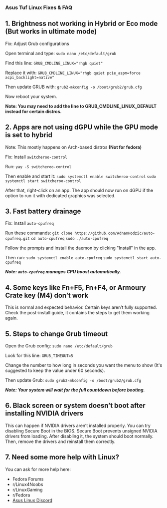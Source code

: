 ### Asus Tuf Linux Fixes & FAQ

## 1. Brightness not working in Hybrid or Eco mode (But works in ultimate mode)

Fix: Adjust Grub configurations

Open terminal and type:
`sudo nano /etc/default/grub`

Find this line:
`GRUB_CMDLINE_LINUX="rhgb quiet"`

Replace it with:
`GRUB_CMDLINE_LINUX="rhgb quiet pcie_aspm=force acpi_backlight=native"`

Then update GRUB with:
`grub2-mkconfig -o /boot/grub2/grub.cfg`

Now reboot your system.

**Note: You may need to add the line to GRUB_CMDLINE_LINUX_DEFAULT instead for certain distros.**

## 2. Apps are not using dGPU while the GPU mode is set to hybrid

Note: This mostly happens on Arch-based distros **(Not for fedora)**

Fix: Install `switcheroo-control`

Run:
`yay -S switcheroo-control`

Then enable and start it:
`sudo systemctl enable switcheroo-control`
`sudo systemctl start switcheroo-control`

After that, right-click on an app. The app should now run on dGPU if the option to run it with dedicated graphics was selected.

## 3. Fast battery drainage

Fix: Install `auto-cpufreq`

Run these commands:
`git clone https://github.com/AdnanHodzic/auto-cpufreq.git`
`cd auto-cpufreq`
`sudo ./auto-cpufreq`

Follow the prompts and install the daemon by clicking "Install" in the app.

Then run:
`sudo systemctl enable auto-cpufreq`
`sudo systemctl start auto-cpufreq`

***Note: `auto-cpufreq` manages CPU boost automatically.***

## 4. Some keys like Fn+F5, Fn+F4, or Armoury Crate key (M4) don’t work

This is normal and expected behavior. Certain keys aren’t fully supported.
Check the post-install guide, it contains the steps to get them working again.

## 5. Steps to change Grub timeout

Open the Grub config:
`sudo nano /etc/default/grub`

Look for this line:
`GRUB_TIMEOUT=5`

Change the number to how long in seconds you want the menu to show (It's suggested to keep the value under 60 seconds).

Then update Grub:
`sudo grub2-mkconfig -o /boot/grub2/grub.cfg`

***Note: Your system will wait for the full countdown before booting.***

## 6. Black screen or system doesn’t boot after installing NVIDIA drivers

This can happen if NVIDIA drivers aren’t installed properly.
You can try disabling Secure Boot in the BIOS. Secure Boot prevents unsigned NVIDIA drivers from loading.
After disabling it, the system should boot normally.
Then, remove the drivers and reinstall them correctly.

## 7. Need some more help with Linux?

You can ask for more help here:
- Fedora Forums
- r/Linux4Noobs
- r/LinuxGaming
- r/Fedora
- [Asus Linux Discord](https://discord.gg/B8GftRW2Hd)
